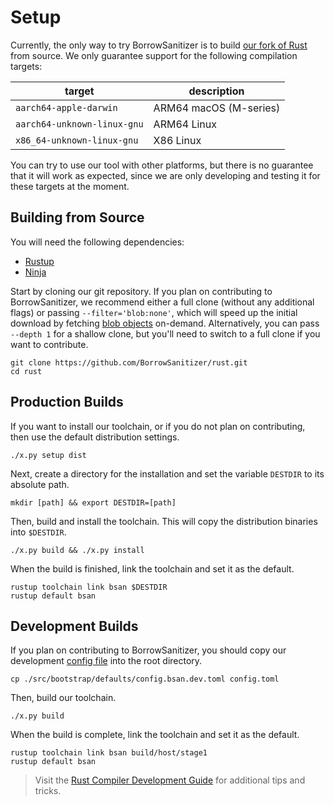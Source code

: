 # Setup
Currently, the only way to try BorrowSanitizer is to build [our fork of Rust](https://github.com/BorrowSanitizer/rust) from source. 
We only guarantee support for the following compilation targets:

|         **target**        | **description** |
|-------------------------|---------------|
| `aarch64-apple-darwin` |   ARM64 macOS (M-series)   |
|  `aarch64-unknown-linux-gnu` |    ARM64 Linux    |
|  `x86_64-unknown-linux-gnu` |    X86 Linux    |

You can try to use our tool with other platforms, but there is no guarantee that it will work as expected, since we are only developing and testing it for these targets at the moment.

## Building from Source

You will need the following dependencies:
* [Rustup](https://www.rust-lang.org/tools/install)
* [Ninja](https://github.com/ninja-build/ninja/wiki/Pre-built-Ninja-packages)

Start by cloning our git repository. If you plan on contributing to BorrowSanitizer, we recommend either a full clone (without any additional flags) or passing `--filter='blob:none'`, which will speed up the initial download by fetching [blob objects](https://git-scm.com/book/en/v2/Git-Internals-Git-Objects) on-demand. Alternatively, you can pass `--depth 1` for a shallow clone, but you'll need to switch to a full clone if you want to contribute. 
```
git clone https://github.com/BorrowSanitizer/rust.git
cd rust
```

## Production Builds
If you want to install our toolchain, or if you do not plan on contributing, then use the default distribution settings.
```
./x.py setup dist
```
Next, create a directory for the installation and set the variable `DESTDIR` to its absolute path.
```
mkdir [path] && export DESTDIR=[path]
```
Then, build and install the toolchain. This will copy the distribution binaries into `$DESTDIR`.
```
./x.py build && ./x.py install
```
When the build is finished, link the toolchain and set it as the default. 
```
rustup toolchain link bsan $DESTDIR 
rustup default bsan
```

## Development Builds
If you plan on contributing to BorrowSanitizer, you should copy our development [config file](https://github.com/BorrowSanitizer/rust/blob/bsan/src/bootstrap/defaults/config.bsan.dev.toml) into the root directory.
```
cp ./src/bootstrap/defaults/config.bsan.dev.toml config.toml
```
Then, build our toolchain.
```
./x.py build
```
When the build is complete, link the toolchain and set it as the default. 
```
rustup toolchain link bsan build/host/stage1 
rustup default bsan
```
> Visit the [Rust Compiler Development Guide](https://rustc-dev-guide.rust-lang.org/building/how-to-build-and-run.html#how-to-build-and-run-the-compiler) for additional tips and tricks.

